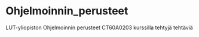 # Ohjelmoinnin_perusteet
LUT-yliopiston Ohjelmoinnin perusteet CT60A0203 kurssilla tehtyjä tehtäviä
